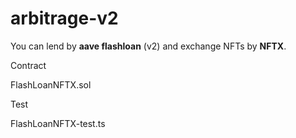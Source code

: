 # arbitrage-v2

You can lend by **aave flashloan** (v2) and exchange NFTs by **NFTX**.

Contract

FlashLoanNFTX.sol

Test

FlashLoanNFTX-test.ts
